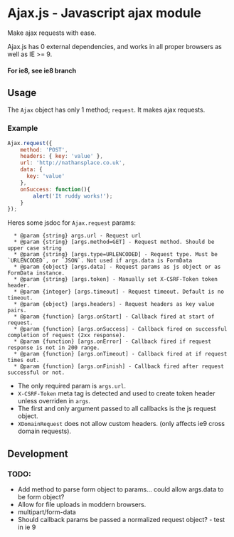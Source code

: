 # Ajax.js - Javascript ajax module

Make ajax requests with ease.

Ajax.js has 0 external dependencies, and works in all proper browsers as well as IE >= 9.

#### For ie8, see ie8 branch

## Usage

The `Ajax` object has only 1 method; `request`. It makes ajax requests.

### Example

```javascript
Ajax.request({
    method: 'POST',
    headers: { key: 'value' },
    url: 'http://nathansplace.co.uk',
    data: {
      key: 'value'
    },
    onSuccess: function(){
        alert('It ruddy works!');
    }
});
```

Heres some jsdoc for `Ajax.request` params:

```
  * @param {string} args.url - Request url
  * @param {string} [args.method=GET] - Request method. Should be upper case string
  * @param {string} [args.type=URLENCODED] - Request type. Must be `URLENCODED`, or `JSON`. Not used if args.data is FormData
  * @param {object} [args.data] - Request params as js object or as FormData instance.
  * @param {string} [args.token] - Manually set X-CSRF-Token token header.
  * @param {integer} [args.timeout] - Request timeout. Default is no timeout.
  * @param {object} [args.headers] - Request headers as key value pairs.
  * @param {function} [args.onStart] - Callback fired at start of request.
  * @param {function} [args.onSuccess] - Callback fired on successful completion of request (2xx response).
  * @param {function} [args.onError] - Callback fired if request response is not in 200 range.
  * @param {function} [args.onTimeout] - Callback fired at if request times out.
  * @param {function} [args.onFinish] - Callback fired after request successful or not.
```

* The only required param is `args.url`.
* `X-CSRF-Token` meta tag is detected and used to create token header unless overriden in `args`.
* The first and only argument passed to all callbacks is the js request object.
* `XDomainRequest` does not allow custom headers. (only affects ie9 cross domain requests).

## Development

### TODO:

* Add method to parse form object to params... could allow args.data to be form object?
* Allow for file uploads in moddern browsers.
* multipart/form-data
* Should callback params be passed a normalized request object? - test in ie 9
